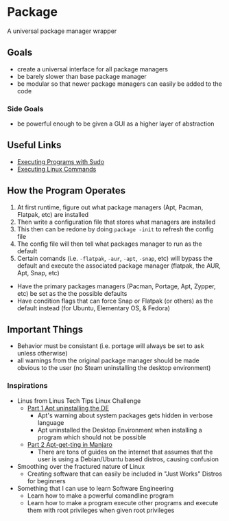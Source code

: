 # Package
A universal package manager wrapper




## Goals

*   create a universal interface for all package managers
*   be barely slower than base package manager
*   be modular so that newer package managers can easily be added to the code



### Side Goals

*   be powerful enough to be given a GUI as a higher layer of abstraction


## Useful Links

* [Executing Programs with Sudo](https://stackoverflow.com/questions/48791210/c-programming-execute-another-program-with-sudo-privileges) 
* [Executing Linux Commands](https://stackoverflow.com/questions/4757512/execute-a-linux-command-in-the-c-program)



## How the Program Operates

1.  At first runtime, figure out what package managers (Apt, Pacman, Flatpak, etc) are installed
2.  Then write a configuration file that stores what managers are installed
3.  This then can be redone by doing `package -init` to refresh the config file
4.  The config file will then tell what packages manager to run as the default
5.  Certain comands (i.e. `-flatpak`, `-aur`, `-apt`, `-snap`, etc) will bypass the default and execute the associated package manager (flatpak, the AUR, Apt, Snap, etc)

*   Have the primary packages managers (Pacman, Portage, Apt, Zypper, etc) be set as the the possible defaults
*   Have condition flags that can force Snap or Flatpak (or others) as the default instead (for Ubuntu, Elementary OS, & Fedora)

## Important Things
*   Behavior must be consistant (i.e. portage will always be set to ask unless otherwise)
*   all warnings from the original package manager should be made obvious to the user (no Steam uninstalling the desktop environment)



### Inspirations

</div>

*   Linus from Linus Tech Tips Linux Challenge
    *   [Part 1 Apt uninstalling the DE](https://www.youtube.com/watch?v=0506yDSgU7M)
        *   Apt's warning about system packages gets hidden in verbose language
        *   Apt uninstalled the Desktop Environment when installing a program which should not be possible
    *   [Part 2 Apt-get-ting in Manjaro](https://www.youtube.com/watch?v=3E8IGy6I9Wo)
        *   There are tons of guides on the internet that assumes that the user is using a Debian/Ubuntu based distros, causing confusion
*   Smoothing over the fractured nature of Linux
    *   Creating software that can easily be included in "Just Works" Distros for beginners
*   Something that I can use to learn Software Engineering
    *   Learn how to make a powerful comandline program
    *   Learn how to make a program execute other programs and execute them with root privileges when given root privileges
